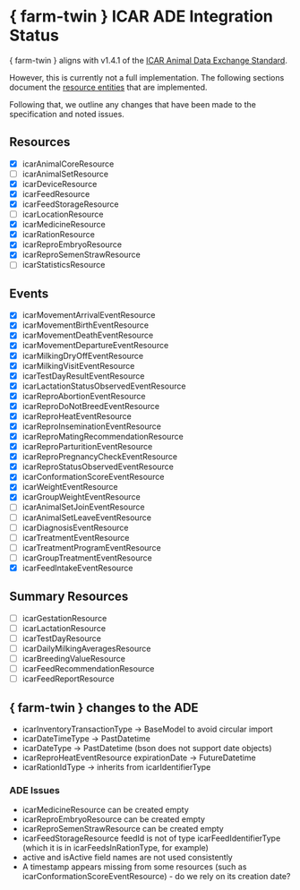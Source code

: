 # { farm-twin } ICAR ADE Integration Status #

{ farm-twin } aligns with v1.4.1 of the [ICAR Animal Data Exchange Standard](https://github.com/adewg/ICAR/blob/v1.4.1).

However, this is currently not a full implementation. The following sections document the [resource entities](https://github.com/adewg/ICAR/wiki/Resource-entities) that are implemented. 

Following that, we outline any changes that have been made to the specification and noted issues. 

## Resources ##

- [x] icarAnimalCoreResource
- [ ] icarAnimalSetResource
- [x] icarDeviceResource
- [x] icarFeedResource
- [x] icarFeedStorageResource
- [ ] icarLocationResource
- [x] icarMedicineResource
- [x] icarRationResource
- [x] icarReproEmbryoResource
- [x] icarReproSemenStrawResource
- [ ] icarStatisticsResource

## Events ##

- [x] icarMovementArrivalEventResource
- [x] icarMovementBirthEventResource
- [x] icarMovementDeathEventResource
- [x] icarMovementDepartureEventResource
- [x] icarMilkingDryOffEventResource
- [x] icarMilkingVisitEventResource
- [x] icarTestDayResultEventResource
- [x] icarLactationStatusObservedEventResource
- [x] icarReproAbortionEventResource
- [x] icarReproDoNotBreedEventResource
- [x] icarReproHeatEventResource
- [x] icarReproInseminationEventResource
- [x] icarReproMatingRecommendationResource
- [x] icarReproParturitionEventResource
- [x] icarReproPregnancyCheckEventResource
- [x] icarReproStatusObservedEventResource
- [x] icarConformationScoreEventResource
- [x] icarWeightEventResource
- [x] icarGroupWeightEventResource
- [ ] icarAnimalSetJoinEventResource
- [ ] icarAnimalSetLeaveEventResource
- [ ] icarDiagnosisEventResource
- [ ] icarTreatmentEventResource
- [ ] icarTreatmentProgramEventResource
- [ ] icarGroupTreatmentEventResource
- [x] icarFeedIntakeEventResource

## Summary Resources ##

- [ ] icarGestationResource
- [ ] icarLactationResource
- [ ] icarTestDayResource
- [ ] icarDailyMilkingAveragesResource
- [ ] icarBreedingValueResource
- [ ] icarFeedRecommendationResource
- [ ] icarFeedReportResource

## { farm-twin } changes to the ADE ###

- icarInventoryTransactionType -> BaseModel to avoid circular import
- icarDateTimeType -> PastDatetime
- icarDateType -> PastDatetime (bson does not support date objects)
- icarReproHeatEventResource expirationDate -> FutureDatetime
- icarRationIdType -> inherits from icarIdentifierType

### ADE Issues ###

- icarMedicineResource can be created empty
- icarReproEmbryoResource can be created empty
- icarReproSemenStrawResource can be created empty
- icarFeedStorageResource feedId is not of type icarFeedIdentifierType (which it is in icarFeedsInRationType, for example)
- active and isActive field names are not used consistently
- A timestamp appears missing from some resources (such as icarConformationScoreEventResource) - do we rely on its creation date?
